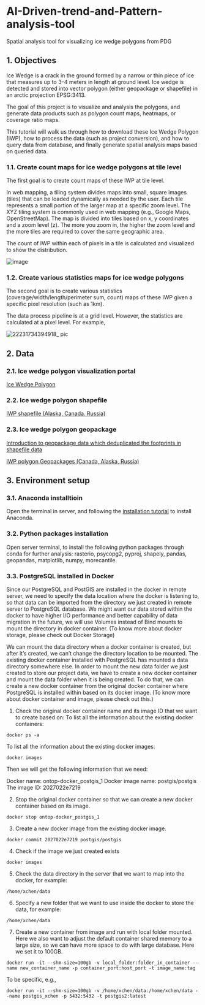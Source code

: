 # AI-Driven-trend-and-Pattern-analysis-tool
Spatial analysis tool for visualizing ice wedge polygons from PDG

## 1. Objectives
Ice Wedge is a crack in the ground formed by a narrow or thin piece of ice that measures up to 3–4 meters in length at ground level. Ice wedge is detected and stored into vector polygon (either geopackage or shapefile) in an arctic projection EPSG:3413.

The goal of this project is to visualize and analysis the polygons, and generate data products such as polygon count maps, heatmaps, or coverage ratio maps.

This tutorial will walk us through how to download these Ice Wedge Polygon (IWP), how to process the data (such as project conversion), and how to query data from database, and finally generate spatial analysis maps based on queried data. 

### 1.1. Create count maps for ice wedge polygons at tile level
The first goal is to create count maps of these IWP at tile level. 

In web mapping, a tiling system divides maps into small, square images (tiles) that can be loaded dynamically as needed by the user. Each tile represents a small portion of the larger map at a specific zoom level. The XYZ tiling system is commonly used in web mapping (e.g., Google Maps, OpenStreetMap). The map is divided into tiles based on x, y coordinates and a zoom level (z). The more you zoom in, the higher the zoom level and the more tiles are required to cover the same geographic area.

The count of IWP within each of pixels in a tile is calculated and visualized to show the distribution.  

![image](https://github.com/user-attachments/assets/088dced2-880f-40f9-94ff-165be14f9fec)


### 1.2. Create various statistics maps for ice wedge polygons

The second goal is to create various statistics (coverage/width/length/perimeter sum, count) maps of these IWP given a specific pixel resolution (such as 1km).

The data process pipeline is at a grid level. However, the statistics are calculated at a pixel level. For example,

![22231734394918_ pic](https://github.com/user-attachments/assets/d2b6cc39-aa2c-4ae5-adbd-de04e28cdc20)



## 2. Data
### 2.1. Ice wedge polygon visualization portal
[Ice Wedge Polygon](https://arcticdata.io/catalog/portals/permafrost?lt=69.79173661318887&ln=-150.89470753194112&ht=1836228.7523939316&hd=1.0791169026958185&p=-89.55059855299719&r=0&el=iwp-coverage%2Ciwp%2Cosm)

### 2.2. Ice wedge polygon shapefile
[IWP shapefile (Alaska, Canada. Russia)](https://arcticdata.io/data/10.18739/A2KW57K57/iwp_shapefile_detections/high/alaska/)

### 2.3. Ice wedge polygon geopackage

[Introduction to geopackage data which deduplicated the footprints in shapefile data](https://github.com/PermafrostDiscoveryGateway/viz-staging/blob/main/docs/footprints.md)

[IWP polygon Geopackages (Canada, Alaska, Russia)](https://arcticdata.io/data/10.18739/A2KW57K57/iwp_geopackage_high/WGS1984Quad/)


## 3. Environment setup
### 3.1. Anaconda installtioin
Open the terminal in server, and following the [installation tutorial](https://docs.anaconda.com/anaconda/install/linux/) to install Anaconda.

### 3.2. Python packages installation
Open server terminal, to install the following python packages through conda for further analysis: rasterio, psycopg2, pyproj, shapely, pandas, geopandas, matplotlib, numpy, morecantile.

### 3.3.	PostgreSQL installed in Docker 
Since our PostgreSQL and PostGIS are installed in the docker in remote server, we need to specify the data location where the docker is listening to, so that data can be imported from the directory we just created in remote server to PostgreSQL database.
We might want our data stored within the docker to have higher I/O performance and better capability of data migration in the future, we will use Volumes instead of Bind mounts to mount the directory in docker container.
(To know more about docker storage, please check out Docker Storage)
 
We can mount the data directory when a docker container is created, but after it’s created, we can’t change the directory location to be mounted. 
The existing docker container installed with PostgreSQL has mounted a data directory somewhere else. In order to mount the new data folder we just created to store our project data, we have to create a new docker container and mount the data folder when it is being created. To do that, we can create a new docker container from the original docker container where PostgreSQL is installed within based on its docker image. (To know more about docker container and image, please check out this.)

1)	Check the original docker container name and its image ID that we want to create based on:
To list all the information about the existing docker containers:

`docker ps -a`
 

To list all the information about the existing docker images: 

`docker images`
 

Then we will get the following information that we need:

Docker name: ontop-docker_postgis_1
Docker image name: postgis/postgis
The image ID: 2027022e7219

2)	Stop the original docker container so that we can create a new docker container based on its image.

`docker stop ontop-docker_postgis_1`

3)	Create a new docker image from the existing docker image.

`docker commit 2027022e7219 postgis/postgis`

4)	Check if the image we just created exists

`docker images`

5)	Check the data directory in the server that we want to map into the docker, for example:

`/home/xchen/data`

6)	Specify a new folder that we want to use inside the docker to store the data, for example:

`/home/xchen/data`

7)	Create a new container from image and run with local folder mounted. Here we also want to adjust the default container shared memory to a large size, so we can have more space to do with large database. Here we set it to 100GB.

`docker run -it --shm-size=100gb -v local_folder:folder_in_container --name new_container_name -p container_port:host_port -t image_name:tag`

To be specific, e.g.,

`docker run -it --shm-size=100gb -v /home/xchen/data:/home/xchen/data --name postgis_xchen -p 5432:5432 -t postgis2:latest`

